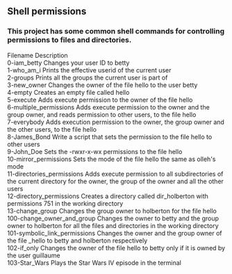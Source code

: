 ## Shell permissions

### This project has some common shell commands for controlling permissions to files and directories.  

Filename	Description  
0-iam_betty	Changes your user ID to betty  
1-who_am_i	Prints the effective userid of the current user  
2-groups	Prints all the groups the current user is part of  
3-new_owner	Changes the owner of the file hello to the user betty  
4-empty	Creates an empty file called hello  
5-execute	Adds execute permission to the owner of the file hello  
6-multiple_permissions	Adds execute permission to the owner and the group owner, and reads permission to other users, to the file hello  
7-everybody	Adds execution permission to the owner, the group owner and the other users, to the file hello  
8-James_Bond	Write a script that sets the permission to the file hello to other users  
9-John_Doe	Sets the -rwxr-x-wx permissions to the file hello  
10-mirror_permissions	Sets the mode of the file hello the same as olleh's mode  
11-directories_permissions	Adds execute permission to all subdirectories of the current directory for the owner, the group of the owner and all the other users  
12-directory_permissions	Creates a directory called dir_holberton with permissions 751 in the working directory  
13-change_group	Changes the group owner to holberton for the file hello  
100-change_owner_and_group	Changes the owner to betty and the group owner to holberton for all the files and directories in the working directory  
101-symbolic_link_permissions	Changes the owner and the group owner of the file _hello to betty and holberton respectively  
102-if_only	Changes the owner of the file hello to betty only if it is owned by the user guillaume  
103-Star_Wars	Plays the Star Wars IV episode in the terminal  
